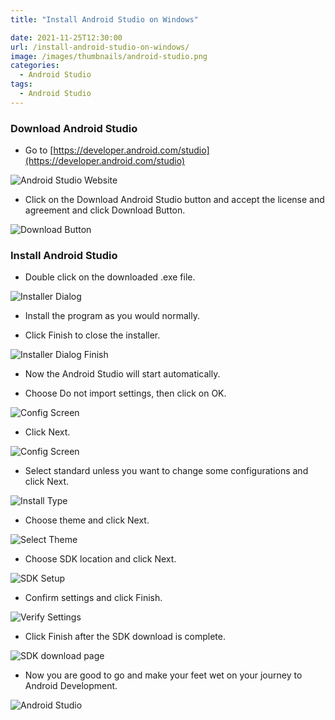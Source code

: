 ```yaml
---
title: "Install Android Studio on Windows"

date: 2021-11-25T12:30:00
url: /install-android-studio-on-windows/
image: /images/thumbnails/android-studio.png
categories:
  - Android Studio
tags:
  - Android Studio
---
```


### Download Android Studio

- Go to [https://developer.android.com/studio](https://developer.android.com/studio)

![Android Studio Website](/images/2021/install-android-studio-on-windows/android-studio-website.png)

- Click on the Download Android Studio button and accept the license and agreement and click Download Button.

![Download Button](/images/2021/install-android-studio-on-windows/download-page.png)

### Install Android Studio

- Double click on the downloaded .exe file.

![Installer Dialog](/images/2021/install-android-studio-on-windows/installer-dialog.png)

- Install the program as you would normally.

- Click Finish to close the installer.

![Installer Dialog Finish](/images/2021/install-android-studio-on-windows/installer-dialog-finish.png)

- Now the Android Studio will start automatically.

- Choose Do not import settings, then click on OK.

![Config Screen](/images/2021/install-android-studio-on-windows/config-screen.png)

- Click Next.

![Config Screen](/images/2021/install-android-studio-on-windows/welcome-android-studio.png)

- Select standard unless you want to change some configurations and click Next.

![Install Type](/images/2021/install-android-studio-on-windows/install-type-android-studio.png)

- Choose theme and click Next.

![Select Theme](/images/2021/install-android-studio-on-windows/select-theme-android-studio.png)

- Choose SDK location and click Next.

![SDK Setup](/images/2021/install-android-studio-on-windows/sdk-setup.png)

- Confirm settings and click Finish.

![Verify Settings](/images/2021/install-android-studio-on-windows/verify-settings.png)

- Click Finish after the SDK download is complete.

![SDK download page](/images/2021/install-android-studio-on-windows/sdk-download-page.png)

- Now you are good to go and make your feet wet on your journey to Android Development.

![Android Studio](/images/2021/install-android-studio-on-windows/android-studio.png)
